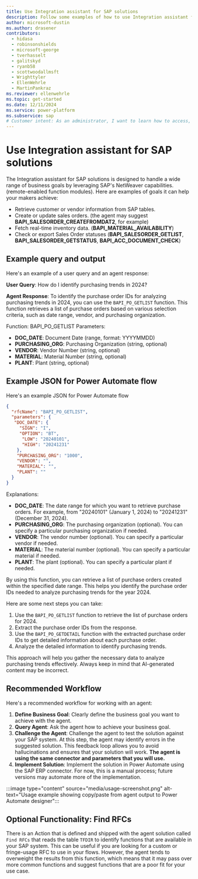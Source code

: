 ```yaml
---
title: Use Integration assistant for SAP solutions
description: Follow some examples of how to use Integration assistant for SAP solutions to translate business-oriented goals into actionable SAP NetWeaver tasks.
author: microsoft-dustin
ms.author: drasener
contributors:
  - hidasa
  - robinsonshields
  - microsoft-george
  - tverhasselt
  - galitskyd
  - ryanb58
  - scottwoodallmsft
  - Wrighttyler
  - EllenWehrle
  - MartinPankraz
ms.reviewer: ellenwehrle
ms.topic: get-started
ms.date: 12/11/2024
ms.service: power-platform
ms.subservice: sap
# Customer intent: As an administrator, I want to learn how to access, install, and set up the Integration assistant for SAP olutions.
---
```


# Use Integration assistant for SAP solutions

The Integration assistant for SAP solutions is designed to handle a wide range of business goals by leveraging SAP's NetWeaver capabilities. (remote-enabled function modules). Here are examples of goals it can help your makers achieve:

- Retrieve customer or vendor information from SAP tables.
- Create or update sales orders. (the agent may suggest **BAPI_SALESORDER_CREATEFROMDAT2**, for example)
- Fetch real-time inventory data. (**BAPI_MATERIAL_AVAILABILITY**)
- Check or export Sales Order statuses (**BAPI_SALESORDER_GETLIST**, **BAPI_SALESORDER_GETSTATUS**, **BAPI_ACC_DOCUMENT_CHECK**)

## Example query and output

Here's an example of a user query and an agent response:

**User Query**: How do I identify purchasing trends in 2024?

**Agent Response**: To identify the purchase order IDs for analyzing purchasing trends in 2024, you can use the `BAPI_PO_GETLIST` function. This function retrieves a list of purchase orders based on various selection criteria, such as date range, vendor, and purchasing organization.

Function: BAPI_PO_GETLIST
Parameters:

- **DOC_DATE**: Document Date (range, format: YYYYMMDD)
- **PURCHASING_ORG**: Purchasing Organization (string, optional)
- **VENDOR**: Vendor Number (string, optional)
- **MATERIAL**: Material Number (string, optional)
- **PLANT**: Plant (string, optional)

## Example JSON for Power Automate flow

Here's an example JSON for Power Automate flow

 ```json
 {
   "rfcName": "BAPI_PO_GETLIST",
   "parameters": {
    "DOC_DATE": {
      "SIGN": "I",
      "OPTION": "BT",
       "LOW": "20240101",
       "HIGH": "20241231"
     },
     "PURCHASING_ORG": "1000",
     "VENDOR": "",
     "MATERIAL": "",
     "PLANT": ""
   }
 }
 ```

Explanations:

- **DOC_DATE**: The date range for which you want to retrieve purchase orders. For example, from "20240101" (January 1, 2024) to "20241231" (December 31, 2024).
- **PURCHASING_ORG**: The purchasing organization (optional). You can specify a particular purchasing organization if needed.
- **VENDOR**: The vendor number (optional). You can specify a particular vendor if needed.
- **MATERIAL**: The material number (optional). You can specify a particular material if needed.
- **PLANT**: The plant (optional). You can specify a particular plant if needed.

By using this function, you can retrieve a list of purchase orders created within the specified date range. This helps you identify the purchase order IDs needed to analyze purchasing trends for the year 2024.

Here are some next steps you can take:

1. Use the `BAPI_PO_GETLIST` function to retrieve the list of purchase orders for 2024.
1. Extract the purchase order IDs from the response.
1. Use the `BAPI_PO_GETDETAIL` function with the extracted purchase order IDs to get detailed information about each purchase order.
1. Analyze the detailed information to identify purchasing trends.

This approach will help you gather the necessary data to analyze purchasing trends effectively. Always keep in mind that AI-generated content may be incorrect.

## Recommended Workflow

Here's a recommended workflow for working with an agent:

1. **Define Business Goal**: Clearly define the business goal you want to achieve with the agent.
2. **Query Agent**: Ask the agent how to achieve your business goal.
3. **Challenge the Agent**: Challenge the agent to test the solution against your SAP system. At this step, the agent may identify errors in the suggested solution. This feedback loop allows you to avoid hallucinations and ensures that your solution will work. **The agent is using the same connector and parameters that you will use.**
4. **Implement Solution**: Implement the solution in Power Automate using the SAP ERP connector. For now, this is a manual process; future versions may automate more of the implementation.

:::image type="content" source="media/usage-screenshot.png" alt-text="Usage example showing copy/paste from agent output to Power Automate designer":::

## Optional Functionality: Find RFCs

There is an Action that is defined and shipped with the agent solution called `Find RFCs` that reads the table `TFDIR` to identify functions that are available in your SAP system. This can be useful if you are looking for a custom or fringe-usage RFC to use in your flows. However, the agent tends to overweight the results from this function, which means that it may pass over more common functions and suggest functions that are a poor fit for your use case.
